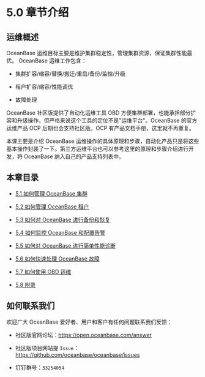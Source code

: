 5.0 章节介绍 
=============================



运维概述 
-------------------------

OceanBase 运维目标主要是维护集群稳定性，管理集群资源，保证集群性能最优。 OceanBase 运维工作包含：

* 集群扩容/缩容/替换/搬迁/重启/备份/监控/升级

  

* 租户扩容/缩容/性能调优

  

* 故障处理

  




OceanBase 社区版提供了自动化运维工具 OBD 方便集群部署，也能承担部分扩容和升级操作，但严格来说这个工具的定位不是"运维平台"。OceanBase 的官方运维产品 OCP 后期也会支持社区版。OCP 有产品文档手册，这里就不再重复。

本课主要是介绍 OceanBase 运维操作的具体原理和步骤，自动化产品只是将这些基本操作封装了一下。第三方运维平台也可以参考这里的原理和步骤介绍进行开发，将 OceanBase 纳入自己的产品支持列表中。

本章目录 
-------------------------

* [5.1 如何管理 OceanBase 集群](2.5-1-how-to-manage-an-oceanbase-cluster.md)

  

* [5.2 如何管理 OceanBase 租户](3.5-2-how-to-manage-oceanbase-tenants.md)

  

* [5.3 如何对 OceanBase 进行备份和恢复](4.5-3-how-to-back-up-and-restore-oceanbase.md)

  

* [5.4 如何监控 OceanBase 和配置告警](5.5-4-monitor-oceanbase-and-configure-alerts.md)

  

* [5.5 如何对 OceanBase 进行简单性能诊断](6.5-5-how-to-perform-performance-diagnosis-for-oceanbase.md)

  

* [5.6 如何快速处理 OceanBase 故障](7.5-6-how-to-quickly-troubleshoot-oceanbase-faults.md)

  

* [5.7 如何使用 OBD 运维](8.5-7-how-to-use-obd-based-o-m.md)

  

* [5.8 附录](9.5-8-appendix.md)

  




如何联系我们 
---------------------------

欢迎广大 OceanBase 爱好者、用户和客户有任何问题联系我们反馈：

* 社区版官网论坛：https://open.oceanbase.com/answer

  

* 社区版项目网站提 `Issue`：https://github.com/oceanbase/oceanbase/issues

  

* 钉钉群号：`33254054`

  



